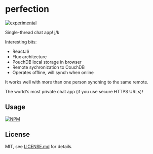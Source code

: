 # perfection

[![experimental](http://badges.github.io/stability-badges/dist/experimental.svg)](http://github.com/badges/stability-badges)

Single-thread chat app! j/k

Interesting bits:

* ReactJS
* Flux architecture
* PouchDB local storage in browser
* Remote sychronization to CouchDB
* Operates offline, will synch when online

It works well with more than one person synching
to the same remote.

The world's most private chat app (if you use secure HTTPS URLs)!

## Usage

[![NPM](https://nodei.co/npm/perfection.png)](https://nodei.co/npm/perfection/)

## License

MIT, see [LICENSE.md](http://github.com/datashaman/perfection/blob/master/LICENSE.md) for details.
